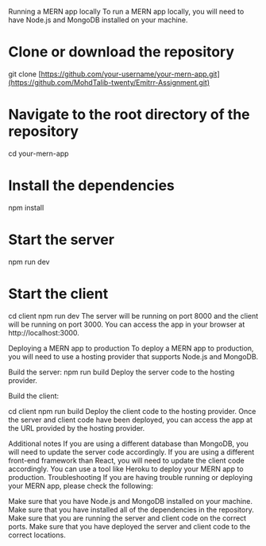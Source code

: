 Running a MERN app locally
To run a MERN app locally, you will need to have Node.js and MongoDB installed on your machine.

# Clone or download the repository
git clone [https://github.com/your-username/your-mern-app.git](https://github.com/MohdTalib-twenty/Emitrr-Assignment.git)

# Navigate to the root directory of the repository
cd your-mern-app

# Install the dependencies
npm install

# Start the server
npm run dev

# Start the client
cd client
npm run dev
The server will be running on port 8000 and the client will be running on port 3000. You can access the app in your browser at http://localhost:3000.

Deploying a MERN app to production
To deploy a MERN app to production, you will need to use a hosting provider that supports Node.js and MongoDB.

Build the server:
npm run build
Deploy the server code to the hosting provider.

Build the client:

cd client
npm run build
Deploy the client code to the hosting provider.
Once the server and client code have been deployed, you can access the app at the URL provided by the hosting provider.

Additional notes
If you are using a different database than MongoDB, you will need to update the server code accordingly.
If you are using a different front-end framework than React, you will need to update the client code accordingly.
You can use a tool like Heroku to deploy your MERN app to production.
Troubleshooting
If you are having trouble running or deploying your MERN app, please check the following:

Make sure that you have Node.js and MongoDB installed on your machine.
Make sure that you have installed all of the dependencies in the repository.
Make sure that you are running the server and client code on the correct ports.
Make sure that you have deployed the server and client code to the correct locations.
